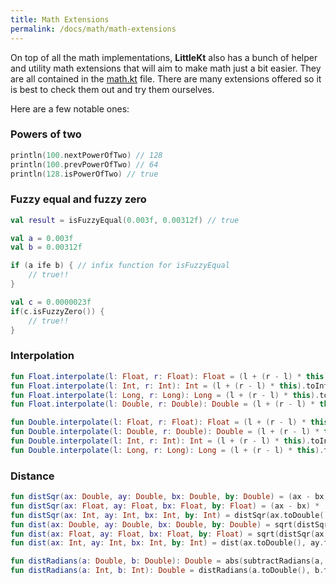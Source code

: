 ```yaml
---
title: Math Extensions
permalink: /docs/math/math-extensions
---
```


On top of all the math implementations, **LittleKt** also has a bunch of helper and utility math extensions that will aim to make math just a bit easier. They are all contained in the [math.kt](https://github.com/littlektframework/littlekt/blob/master/core/src/commonMain/kotlin/com/littlekt/math/math.kt) file. There are many extensions offered so it is best to check them out and try them ourselves.

Here are a few notable ones:

### Powers of two

```kotlin
println(100.nextPowerOfTwo) // 128
println(100.prevPowerOfTwo) // 64
println(128.isPowerOfTwo) // true
```

### Fuzzy equal and fuzzy zero

```kotlin
val result = isFuzzyEqual(0.003f, 0.00312f) // true

val a = 0.003f
val b = 0.00312f

if (a ife b) { // infix function for isFuzzyEqual
    // true!!
}

val c = 0.0000023f
if(c.isFuzzyZero()) {
    // true!!
}
```

### Interpolation

```kotlin
fun Float.interpolate(l: Float, r: Float): Float = (l + (r - l) * this)
fun Float.interpolate(l: Int, r: Int): Int = (l + (r - l) * this).toInt()
fun Float.interpolate(l: Long, r: Long): Long = (l + (r - l) * this).toLong()
fun Float.interpolate(l: Double, r: Double): Double = (l + (r - l) * this)

fun Double.interpolate(l: Float, r: Float): Float = (l + (r - l) * this).toFloat()
fun Double.interpolate(l: Double, r: Double): Double = (l + (r - l) * this)
fun Double.interpolate(l: Int, r: Int): Int = (l + (r - l) * this).toInt()
fun Double.interpolate(l: Long, r: Long): Long = (l + (r - l) * this).toLong()
```

### Distance

```kotlin
fun distSqr(ax: Double, ay: Double, bx: Double, by: Double) = (ax - bx) * (ax - bx) + (ay - by) * (ay - by)
fun distSqr(ax: Float, ay: Float, bx: Float, by: Float) = (ax - bx) * (ax - bx) + (ay - by) * (ay - by)
fun distSqr(ax: Int, ay: Int, bx: Int, by: Int) = distSqr(ax.toDouble(), ay.toDouble(), bx.toDouble(), by.toDouble())
fun dist(ax: Double, ay: Double, bx: Double, by: Double) = sqrt(distSqr(ax, ay, bx, by))
fun dist(ax: Float, ay: Float, bx: Float, by: Float) = sqrt(distSqr(ax, ay, bx, by))
fun dist(ax: Int, ay: Int, bx: Int, by: Int) = dist(ax.toDouble(), ay.toDouble(), bx.toDouble(), by.toDouble())

fun distRadians(a: Double, b: Double): Double = abs(subtractRadians(a, b))
fun distRadians(a: Int, b: Int): Double = distRadians(a.toDouble(), b.toDouble())
```
